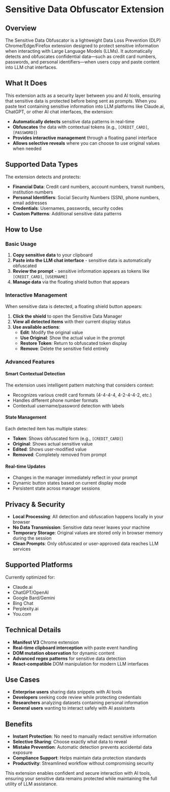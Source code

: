 # Sensitive Data Obfuscator Extension

## Overview

The Sensitive Data Obfuscator is a lightweight Data Loss Prevention (DLP) Chrome/Edge/Firefox extension designed to protect sensitive information when interacting with Large Language Models (LLMs). It automatically detects and obfuscates confidential data—such as credit card numbers, passwords, and personal identifiers—when users copy and paste content into LLM chat interfaces.

## What It Does

This extension acts as a security layer between you and AI tools, ensuring that sensitive data is protected before being sent as prompts. When you paste text containing sensitive information into LLM platforms like Claude.ai, ChatGPT, or other AI chat interfaces, the extension:

- **Automatically detects** sensitive data patterns in real-time
- **Obfuscates** the data with contextual tokens (e.g., `[CREDIT_CARD]`, `[PASSWORD]`)
- **Provides interactive management** through a floating panel interface
- **Allows selective reveals** where you can choose to use original values when needed

## Supported Data Types

The extension detects and protects:

- **Financial Data**: Credit card numbers, account numbers, transit numbers, institution numbers
- **Personal Identifiers**: Social Security Numbers (SSN), phone numbers, email addresses
- **Credentials**: Usernames, passwords, security codes
- **Custom Patterns**: Additional sensitive data patterns

## How to Use

### Basic Usage
1. **Copy sensitive data** to your clipboard
2. **Paste into the LLM chat interface** - sensitive data is automatically obfuscated
3. **Review the prompt** - sensitive information appears as tokens like `[CREDIT_CARD]`, `[USERNAME]`
4. **Manage data** via the floating shield button that appears

### Interactive Management
When sensitive data is detected, a floating shield button appears:

1. **Click the shield** to open the Sensitive Data Manager
2. **View all detected items** with their current display status
3. **Use available actions**:
   - **Edit**: Modify the original value
   - **Use Original**: Show the actual value in the prompt
   - **Restore Token**: Return to obfuscated token display
   - **Remove**: Delete the sensitive field entirely

### Advanced Features

#### Smart Contextual Detection
The extension uses intelligent pattern matching that considers context:
- Recognizes various credit card formats (4-4-4-4, 4-2-4-4-2, etc.)
- Handles different phone number formats
- Contextual username/password detection with labels

#### State Management
Each detected item has multiple states:
- **Token**: Shows obfuscated form (e.g., `[CREDIT_CARD]`)
- **Original**: Shows actual sensitive value
- **Edited**: Shows user-modified value
- **Removed**: Completely removed from prompt

#### Real-time Updates
- Changes in the manager immediately reflect in your prompt
- Dynamic button states based on current display mode
- Persistent state across manager sessions

## Privacy & Security

- **Local Processing**: All detection and obfuscation happens locally in your browser
- **No Data Transmission**: Sensitive data never leaves your machine
- **Temporary Storage**: Original values are stored only in browser memory during the session
- **Clean Prompts**: Only obfuscated or user-approved data reaches LLM services

## Supported Platforms

Currently optimized for:
- Claude.ai
- ChatGPT/OpenAI
- Google Bard/Gemini
- Bing Chat
- Perplexity.ai
- You.com

## Technical Details

- **Manifest V3** Chrome extension
- **Real-time clipboard interception** with paste event handling
- **DOM mutation observation** for dynamic content
- **Advanced regex patterns** for sensitive data detection
- **React-compatible** DOM manipulation for modern LLM interfaces

## Use Cases

- **Enterprise users** sharing data snippets with AI tools
- **Developers** seeking code review while protecting credentials
- **Researchers** analyzing datasets containing personal information
- **General users** wanting to interact safely with AI assistants

## Benefits

- **Instant Protection**: No need to manually redact sensitive information
- **Selective Sharing**: Choose exactly what data to reveal
- **Mistake Prevention**: Automatic detection prevents accidental data exposure
- **Compliance Support**: Helps maintain data protection standards
- **Productivity**: Streamlined workflow without compromising security

This extension enables confident and secure interaction with AI tools, ensuring your sensitive data remains protected while maintaining the full utility of LLM assistance.
